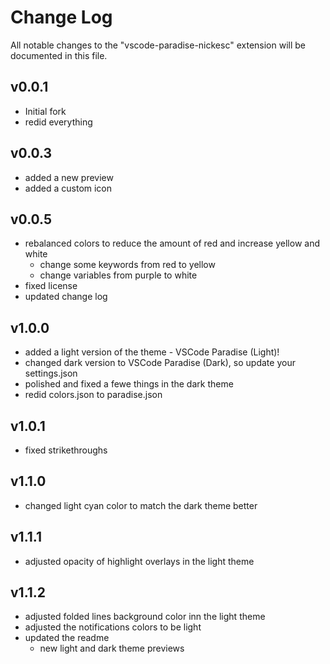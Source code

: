 # Change Log

All notable changes to the "vscode-paradise-nickesc" extension will be documented in this file.

## v0.0.1

- Initial fork
- redid everything

## v0.0.3

- added a new preview
- added a custom icon

## v0.0.5

- rebalanced colors to reduce the amount of red and increase yellow and white
    - change some keywords from red to yellow
    - change variables from purple to white
- fixed license
- updated change log

## v1.0.0

- added a light version of the theme - VSCode Paradise (Light)!
- changed dark version to VSCode Paradise (Dark), so update your settings.json
- polished and fixed a fewe things in the dark theme
- redid colors.json to paradise.json

## v1.0.1

- fixed strikethroughs

## v1.1.0

- changed light cyan color to match the dark theme better

## v1.1.1

- adjusted opacity of highlight overlays in the light theme

## v1.1.2

- adjusted folded lines background color inn the light theme
- adjusted the notifications colors to be light
- updated the readme
    - new light and dark theme previews

